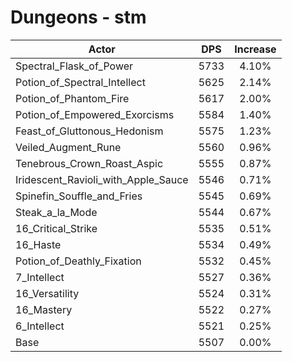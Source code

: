 # Dungeons - stm
| Actor | DPS | Increase |
|---|:---:|:---:|
|Spectral_Flask_of_Power|5733|4.10%|
|Potion_of_Spectral_Intellect|5625|2.14%|
|Potion_of_Phantom_Fire|5617|2.00%|
|Potion_of_Empowered_Exorcisms|5584|1.40%|
|Feast_of_Gluttonous_Hedonism|5575|1.23%|
|Veiled_Augment_Rune|5560|0.96%|
|Tenebrous_Crown_Roast_Aspic|5555|0.87%|
|Iridescent_Ravioli_with_Apple_Sauce|5546|0.71%|
|Spinefin_Souffle_and_Fries|5545|0.69%|
|Steak_a_la_Mode|5544|0.67%|
|16_Critical_Strike|5535|0.51%|
|16_Haste|5534|0.49%|
|Potion_of_Deathly_Fixation|5532|0.45%|
|7_Intellect|5527|0.36%|
|16_Versatility|5524|0.31%|
|16_Mastery|5522|0.27%|
|6_Intellect|5521|0.25%|
|Base|5507|0.00%|
